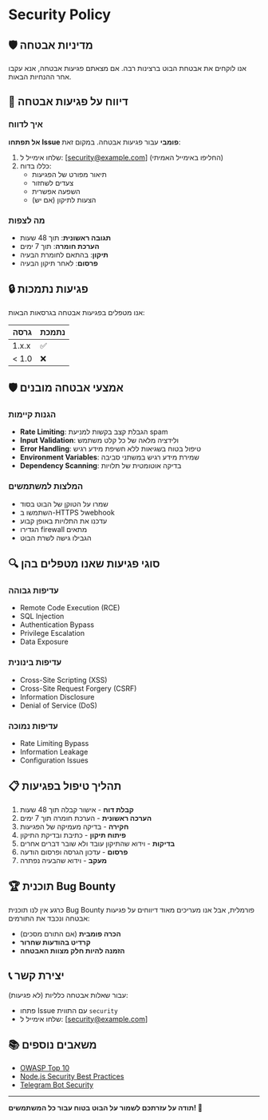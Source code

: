 # Security Policy

## 🛡️ מדיניות אבטחה

אנו לוקחים את אבטחת הבוט ברצינות רבה. אם מצאתם פגיעות אבטחה, אנא עקבו אחר ההנחיות הבאות.

## 🚨 דיווח על פגיעות אבטחה

### איך לדווח
**אל תפתחו Issue פומבי** עבור פגיעות אבטחה. במקום זאת:

1. שלחו אימייל ל: [security@example.com] (החליפו באימייל האמיתי)
2. כללו בדוח:
   - תיאור מפורט של הפגיעות
   - צעדים לשחזור
   - השפעה אפשרית
   - הצעות לתיקון (אם יש)

### מה לצפות
- **תגובה ראשונית**: תוך 48 שעות
- **הערכת חומרה**: תוך 7 ימים
- **תיקון**: בהתאם לחומרת הבעיה
- **פרסום**: לאחר תיקון הבעיה

## 🔒 פגיעות נתמכות

אנו מטפלים בפגיעות אבטחה בגרסאות הבאות:

| גרסה | נתמכת |
| ------- | ------------------ |
| 1.x.x   | ✅ |
| < 1.0   | ❌ |

## 🛡️ אמצעי אבטחה מובנים

### הגנות קיימות
- **Rate Limiting**: הגבלת קצב בקשות למניעת spam
- **Input Validation**: ולידציה מלאה של כל קלט משתמש
- **Error Handling**: טיפול בטוח בשגיאות ללא חשיפת מידע רגיש
- **Environment Variables**: שמירת מידע רגיש במשתני סביבה
- **Dependency Scanning**: בדיקה אוטומטית של תלויות

### המלצות למשתמשים
- שמרו על הטוקן של הבוט בסוד
- השתמשו ב-HTTPS לwebhook
- עדכנו את התלויות באופן קבוע
- הגדירו firewall מתאים
- הגבילו גישה לשרת הבוט

## 🔍 סוגי פגיעות שאנו מטפלים בהן

### עדיפות גבוהה
- Remote Code Execution (RCE)
- SQL Injection
- Authentication Bypass
- Privilege Escalation
- Data Exposure

### עדיפות בינונית
- Cross-Site Scripting (XSS)
- Cross-Site Request Forgery (CSRF)
- Information Disclosure
- Denial of Service (DoS)

### עדיפות נמוכה
- Rate Limiting Bypass
- Information Leakage
- Configuration Issues

## 📋 תהליך טיפול בפגיעות

1. **קבלת דוח** - אישור קבלה תוך 48 שעות
2. **הערכה ראשונית** - הערכת חומרה תוך 7 ימים
3. **חקירה** - בדיקה מעמיקה של הפגיעות
4. **פיתוח תיקון** - כתיבת ובדיקת התיקון
5. **בדיקות** - וידוא שהתיקון עובד ולא שובר דברים אחרים
6. **פרסום** - עדכון הגרסה ופרסום הודעה
7. **מעקב** - וידוא שהבעיה נפתרה

## 🏆 תוכנית Bug Bounty

כרגע אין לנו תוכנית Bug Bounty פורמלית, אבל אנו מעריכים מאוד דיווחים על פגיעות אבטחה ונכבד את התורמים:

- **הכרה פומבית** (אם התורם מסכים)
- **קרדיט בהודעות שחרור**
- **הזמנה להיות חלק מצוות האבטחה**

## 📞 יצירת קשר

עבור שאלות אבטחה כלליות (לא פגיעות):
- פתחו Issue עם התווית `security`
- שלחו אימייל ל: [security@example.com]

## 📚 משאבים נוספים

- [OWASP Top 10](https://owasp.org/www-project-top-ten/)
- [Node.js Security Best Practices](https://nodejs.org/en/docs/guides/security/)
- [Telegram Bot Security](https://core.telegram.org/bots/faq#security)

---

**תודה על עזרתכם לשמור על הבוט בטוח עבור כל המשתמשים! 🙏**